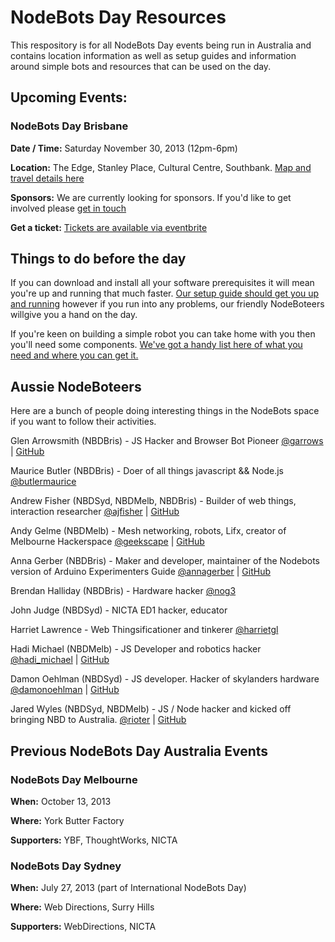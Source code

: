 # NodeBots Day Resources

This respository is for all NodeBots Day events being run in Australia and contains location information as well as setup guides and information around simple bots and resources that can be used on the day.

## Upcoming Events:

### NodeBots Day Brisbane
**Date / Time:** Saturday November 30, 2013 (12pm-6pm)

**Location:** The Edge, Stanley Place, Cultural Centre, Southbank. [Map and travel details here](http://edgeqld.org.au/contact-us/)

**Sponsors:** We are currently looking for sponsors. If you'd like to get involved please [get in touch](mailto:ajfisher.td@gmail.com)

**Get a ticket:** [Tickets are available via eventbrite](http://nodebotsbris.eventbrite.com.au/)

## Things to do before the day

If you can download and install all your software prerequisites it will mean you're up and running that much faster. [Our setup guide should get you up and running](setup.md) however if you run into any problems, our friendly NodeBoteers willgive you a hand on the day.

If you're keen on building a simple robot you can take home with you then you'll need some components. [We've got a handy list here of what you need and where you can get it.](simplebot.md)

## Aussie NodeBoteers

Here are a bunch of people doing interesting things in the NodeBots space if you want to follow their activities.

Glen Arrowsmith (NBDBris) - JS Hacker and Browser Bot Pioneer [@garrows](http://twitter.com/garrows) | [GitHub](http://github.com/garrows)

Maurice Butler (NBDBris) - Doer of all things javascript && Node.js [@butlermaurice](http://twitter.com/butlermaurice)

Andrew Fisher (NBDSyd, NBDMelb, NBDBris) - Builder of web things, interaction researcher [@ajfisher](http://twitter.com/ajfisher) | [GitHub](http://github.com/ajfisher)

Andy Gelme (NBDMelb) - Mesh networking, robots, Lifx, creator of Melbourne Hackerspace [@geekscape](http://twitter.com/geekscape) | [GitHub](http://github.com/geekscape)

Anna Gerber (NBDBris) - Maker and developer, maintainer of the Nodebots version of Arduino Experimenters Guide [@annagerber](http://twitter.com/annagerber) | [GitHub](http://github.com/annagerber)

Brendan Halliday (NBDBris) - Hardware hacker [@nog3](http://twitter.com/nog3)

John Judge (NBDSyd) - NICTA ED1 hacker, educator

Harriet Lawrence - Web Thingsificationer and tinkerer [@harrietgl](http://twitter.com/harrietgl)

Hadi Michael (NBDMelb) - JS Developer and robotics hacker [@hadi_michael](http://twitter.com/hadi_michael) | [GitHub](http://github.com/hadimichael)

Damon Oehlman (NBDSyd) - JS developer. Hacker of skylanders hardware [@damonoehlman](http://twitter.com/damonoehlman) | [GitHub](http://github.com/damonoehlman)

Jared Wyles (NBDSyd, NBDMelb) - JS / Node hacker and kicked off bringing NBD to Australia. [@rioter](http://twitter.com/rioter) | [GitHub](http://github.com/rioter)

## Previous NodeBots Day Australia Events

### NodeBots Day Melbourne

**When:** October 13, 2013

**Where:** York Butter Factory

**Supporters:** YBF, ThoughtWorks, NICTA

### NodeBots Day Sydney

**When:** July 27, 2013 (part of International NodeBots Day)

**Where:** Web Directions, Surry Hills

**Supporters:** WebDirections, NICTA
